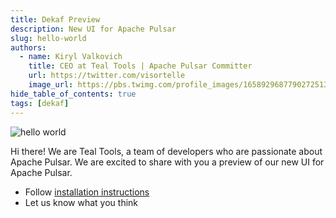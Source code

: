 ```yaml
---
title: Dekaf Preview
description: New UI for Apache Pulsar
slug: hello-world
authors:
  - name: Kiryl Valkovich
    title: CEO at Teal Tools | Apache Pulsar Committer
    url: https://twitter.com/visortelle
    image_url: https://pbs.twimg.com/profile_images/1658929687790272513/jAMuGSL3_400x400.jpg
hide_table_of_contents: true
tags: [dekaf]
---
```


![hello world](/img/homepage/dekaf-greeting.png)

Hi there! We are Teal Tools, a team of developers who are passionate about Apache Pulsar. We are excited to share with you a preview of our new UI for Apache Pulsar.

- Follow [installation instructions](https://github.com/tealtools/dekaf)
- Let us know what you think
